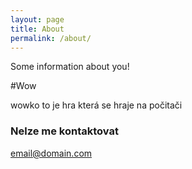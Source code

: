 ```yaml
---
layout: page
title: About
permalink: /about/
---
```


Some information about you!

#Wow

wowko to je hra která se hraje na počitači

### Nelze me kontaktovat

[email@domain.com](mailto:email@domain.com)